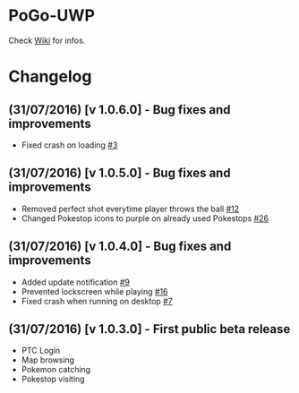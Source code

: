 # PoGo-UWP

Check [Wiki](https://github.com/ST-Apps/PoGo-UWP/wiki) for infos.

# Changelog

## (31/07/2016) [v 1.0.6.0] - Bug fixes and improvements 
* Fixed crash on loading [#3](https://github.com/ST-Apps/PoGo-UWP/issues/3)

## (31/07/2016) [v 1.0.5.0] - Bug fixes and improvements
* Removed perfect shot everytime player throws the ball [#12](https://github.com/ST-Apps/PoGo-UWP/issues/12)
* Changed Pokestop icons to purple on already used Pokestops [#26](https://github.com/ST-Apps/PoGo-UWP/issues/26)

## (31/07/2016) [v 1.0.4.0] - Bug fixes and improvements
* Added update notification [#9](https://github.com/ST-Apps/PoGo-UWP/issues/9)
* Prevented lockscreen while playing [#16](https://github.com/ST-Apps/PoGo-UWP/issues/16)
* Fixed crash when running on desktop [#7](https://github.com/ST-Apps/PoGo-UWP/issues/7)

## (31/07/2016) [v 1.0.3.0] - First public beta release
* PTC Login
* Map browsing
* Pokemon catching
* Pokestop visiting
